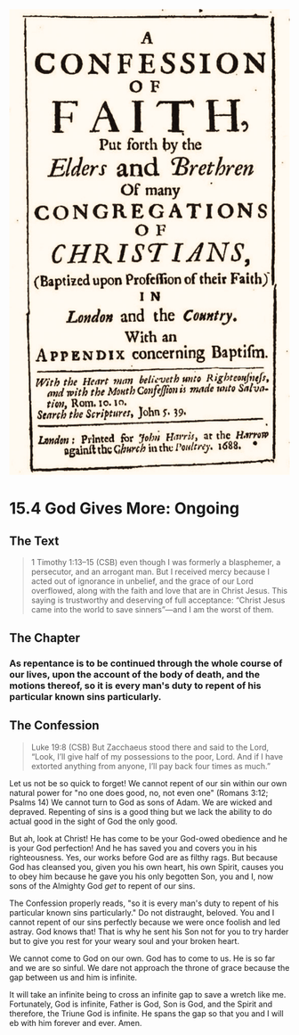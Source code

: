 <img class="intro-right" src="art-1689.png">

# 15.4 God Gives More: Ongoing

## The Text

>1 Timothy 1:13–15 (CSB) even though I was formerly a blasphemer, a persecutor, and an arrogant man. But I received mercy because I acted out of ignorance in unbelief, and the grace of our Lord overflowed, along with the faith and love that are in Christ Jesus. This saying is trustworthy and deserving of full acceptance: “Christ Jesus came into the world to save sinners”—and I am the worst of them.

## The Chapter

### As repentance is to be continued through the whole course of our lives, upon the account of the body of death, and the motions thereof, so it is every man's duty to repent of his particular known sins particularly.

## The Confession

>Luke 19:8 (CSB) But Zacchaeus stood there and said to the Lord, “Look, I’ll give half of my possessions to the poor, Lord. And if I have extorted anything from anyone, I’ll pay back four times as much.”

Let us not be so quick to forget! We cannot repent of our sin within our own natural power for "no one does good, no, not even one" (Romans 3:12; Psalms 14) We cannot turn to God as sons of Adam. We are wicked and depraved. Repenting of sins is a good thing but we lack the ability to do actual good in the sight of God the only good.

But ah, look at Christ! He has come to be your God-owed obedience and he is your God perfection! And he has saved you and covers you in his righteousness. Yes, our works before God are as filthy rags. But because God has cleansed you, given you his own heart, his own Spirit, causes you to obey him because he gave you his only begotten Son, you and I, now sons of the Almighty God *get* to repent of our sins.

The Confession properly reads, "so it is every man's duty to repent of his particular known sins particularly." Do not distraught, beloved. You and I cannot repent of our sins perfectly because we were once foolish and led astray. God knows that! That is why he sent his Son not for you to try harder but to give you rest for your weary soul and your broken heart. 

We cannot come to God on our own. God has to come to us. He is so far and we are so sinful. We dare not approach the throne of grace because the gap between us and him is infinite.

It will take an infinite being to cross an infinite gap to save a wretch like me. Fortunately, God is infinite, Father is God, Son is God, and the Spirit and therefore, the Triune God is infinite. He spans the gap so that you and I will eb with him forever and ever. Amen.